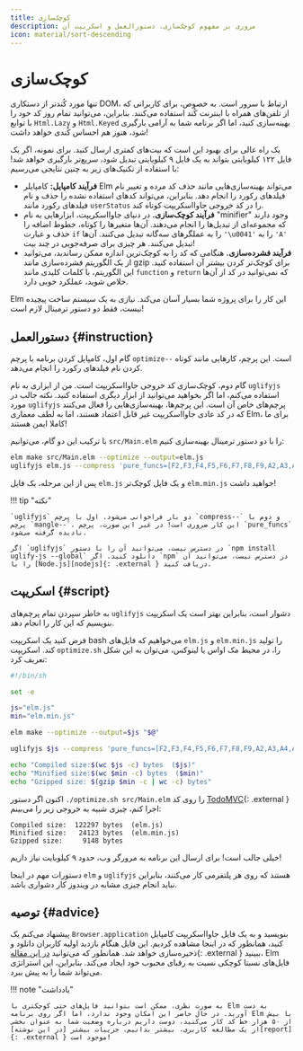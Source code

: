 ```yaml
---
title: کوچک‌سازی
description: مروری بر مفهوم کوچک‌سازی، دستورالعمل و اسکریپت آن
icon: material/sort-descending
---
```


# کوچک‌سازی

تنها مورد کُندتر از دستکاری DOM، ارتباط با سرور است. به خصوص، برای کاربرانی که از تلفن‌های همراه با اینترنت کُند استفاده می‌کنند. بنابراین، می‌توانید تمام روز کد خود را با توابع `Html.Lazy` و `Html.Keyed` بهینه‌سازی کنید، اما اگر برنامه شما به آرامی بارگیری شود، هنوز هم احساس کُندی خواهد داشت!

یک راه عالی برای بهبود این است که بیت‌های کمتری ارسال کنید. برای نمونه، اگر یک فایل ۱۲۲ کیلوبایتی بتواند به یک فایل ۹ کیلوبایتی تبدیل شود، سریع‌تر بارگیری خواهد شد! با استفاده از تکنیک‌های زیر به چنین نتایجی می‌رسیم:

- **فرآیند کامپایل:** کامپایلر Elm می‌تواند بهینه‌سازی‌هایی مانند حذف کد مرده و تغییر نام فیلدهای رکورد را انجام دهد. بنابراین، می‌تواند کدهای استفاده نشده را حذف و نام فیلدهای رکورد مانند `userStatus` را در کد خروجی جاوااسکریپت کوتاه کند.
- **فرآیند کوچک‌سازی.** در دنیای جاوااسکریپت، ابزارهایی به نام "minifier" وجود دارند که مجموعه‌ای از تبدیل‌ها را انجام می‌دهند. آن‌ها متغیرها را کوتاه، خطوط اضافه را حذف و عبارت `if` را به عملگرهای سه‌گانه تبدیل می‌کنند. آن‌ها `'\u0041'` را به `'A'` تبدیل می‌کنند. هر چیزی برای صرفه‌جویی در چند بیت!
- **فرآیند فشرده‌سازی.** هنگامی که کد را به کوچک‌ترین اندازه ممکن رساندید، می‌توانید از یک الگوریتم فشرده‌سازی مانند gzip برای کوچک‌تر کردن بیشتر آن استفاده کنید. این الگوریتم، با کلمات کلیدی مانند `function` و `return` که نمی‌توانید در کد از آن‌ها خلاص شوید، عملکرد خوبی دارد.

Elm این کار را برای پروژه شما بسیار آسان می‌کند. نیازی به یک سیستم ساخت پیچیده نیست، فقط دو دستور ترمینال لازم است!

## دستورالعمل {#instruction}

گام اول، کامپایل کردن برنامه با پرچم `optimize--` است. این پرچم، کارهایی مانند کوتاه کردن نام فیلدهای رکورد را انجام می‌دهد.

گام دوم، کوچک‌سازی کد خروجی جاوااسکریپت است. من از ابزاری به نام `uglifyjs` استفاده می‌کنم، اما اگر بخواهید می‌توانید از ابزار دیگری استفاده کنید. نکته جالب در مورد `uglifyjs` پرچم‌های خاص آن است. این پرچم‌ها، بهینه‌سازی‌هایی را فعال می‌کنند که در کد عادی جاوااسکریپت غیر قابل اعتماد هستند، اما به لطف معماری Elm، برای ما کاملا ایمن هستند!

با ترکیب این دو گام، می‌توانیم `src/Main.elm` را با دو دستور ترمینال بهینه‌سازی کنیم:

```bash
elm make src/Main.elm --optimize --output=elm.js
uglifyjs elm.js --compress 'pure_funcs=[F2,F3,F4,F5,F6,F7,F8,F9,A2,A3,A4,A5,A6,A7,A8,A9],pure_getters,keep_fargs=false,unsafe_comps,unsafe' | uglifyjs --mangle --output elm.min.js
```

پس از این مرحله، یک فایل `elm.js` و یک فایل کوچک‌تر `elm.min.js` خواهید داشت!

!!! tip "نکته"

	`uglifyjs` دو بار فراخوانی می‌شود. اول با پرچم `compress--` و دوم با پرچم `mangle--`. این کار ضروری است! در غیر این صورت، پرچم `pure_funcs` نادیده گرفته می‌شود.

	اگر `uglifyjs` در دسترس نیست، می‌توانید آن را با دستور `npm install uglify-js --global` دانلود کنید. اگر `npm` در دسترس نیست، می‌توانید آن را با [Node.js][nodejs]{: .external } دریافت کنید.

## اسکریپت {#script}

به خاطر سپردن تمام پرچم‌های `uglifyjs` دشوار است، بنابراین بهتر است یک اسکریپت بنویسیم که این کار را انجام دهد.

فرض کنید یک اسکریپت bash می‌خواهیم که فایل‌های `elm.js` و `elm.min.js` را تولید کند. اسکریپت `optimize.sh` را، در محیط مک اواس یا لینوکس، می‌توان به این شکل تعریف کرد:

```bash linenums="1"
#!/bin/sh

set -e

js="elm.js"
min="elm.min.js"

elm make --optimize --output=$js "$@"

uglifyjs $js --compress 'pure_funcs=[F2,F3,F4,F5,F6,F7,F8,F9,A2,A3,A4,A5,A6,A7,A8,A9],pure_getters,keep_fargs=false,unsafe_comps,unsafe' | uglifyjs --mangle --output $min

echo "Compiled size:$(wc $js -c) bytes  ($js)"
echo "Minified size:$(wc $min -c) bytes  ($min)"
echo "Gzipped size: $(gzip $min -c | wc -c) bytes"
```

اکنون اگر دستور `./optimize.sh src/Main.elm` را روی کد [TodoMVC][elm-todomvc]{: .external } اجرا کنم، چیزی شبیه به خروجی زیر را می‌بینم:

```
Compiled size:  122297 bytes  (elm.js)
Minified size:   24123 bytes  (elm.min.js)
Gzipped size:     9148 bytes
```

خیلی جالب است! برای ارسال این برنامه به مرورگر وب، حدود ۹ کیلوبایت نیاز داریم!

دستورات مهم در اینجا `elm` و `uglifyjs` هستند که روی هر پلتفرمی کار می‌کنند، بنابراین نباید انجام چیزی مشابه در ویندوز کار دشواری باشد.

## توصیه {#advice}

پیشنهاد می‌کنم یک `Browser.application` بنویسید و به یک فایل جاوااسکریپت کامپایل کنید، همانطور که در اینجا مشاهده کردیم. این فایل هنگام بازدید اولیه کاربران دانلود و ذخیره‌سازی خواهد شد. همانطور که می‌توانید [در این مقاله][small-assets]{: .external } ببینید، Elm فایل‌های نسبتا کوچکی نسبت به رقبای محبوب خود ایجاد می‌کند. بنابراین، این استراتژی می‌تواند شما را به پیش ببرد.

!!! note "یادداشت"

	به صورت نظری، ممکن است بتوانید فایل‌های حتی کوچکتری با Elm به دست آورید. در حال حاضر این امکان وجود ندارد، اما اگر روی برنامه Elm با بیش از ۵۰ هزار خط کد کار می‌کنید، دوست داریم درباره وضعیت شما به عنوان بخشی از یک مطالعه کاربری، بیشتر بدانیم. جزییات بیشتر [در این نوشته][report]{: .external } موجود است!

[nodejs]: https://nodejs.org
[elm-todomvc]: https://github.com/evancz/elm-todomvc
[small-assets]: https://elm-lang.org/blog/small-assets-without-the-headache
[report]: https://gist.github.com/evancz/fc6ff4995395a1643155593a182e2de7
